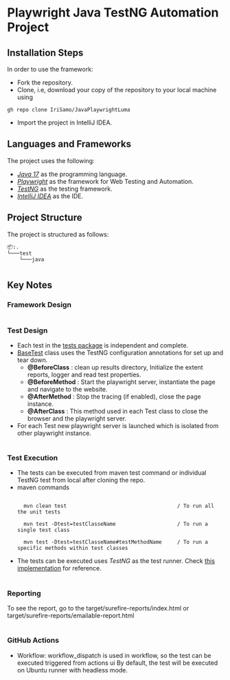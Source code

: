 # Playwright Java TestNG Automation Project 

## Installation Steps

In order to use the framework:

- Fork the repository.
- Clone, i.e, download your copy of the repository to your local machine using
```
gh repo clone IriSamo/JavaPlaywrightLuma
```
- Import the project in IntelliJ IDEA.

## Languages and Frameworks

The project uses the following:

- *[Java 17](https://openjdk.org/projects/jdk/17/)* as the programming language.
- *[Playwright](https://playwright.dev/)* as the framework for Web Testing and Automation.
- *[TestNG](https://testng.org/doc/)* as the testing framework.
- *[IntelliJ IDEA](https://www.jetbrains.com/idea/)* as the IDE.

## Project Structure

The project is structured as follows:

```bash
📦:.
└───test
    └───java

```

#
## Key Notes

### Framework Design

#
### Test Design
- Each test in the [tests package](./src/test/java/) is independent and complete.
- [BaseTest](./src/test/java/BaseTest.java) class uses the TestNG configuration annotations for set up and tear down.
    - **@BeforeClass** : clean up results directory, Initialize the extent reports, logger and read test properties.
    - **@BeforeMethod** : Start the playwright server, instantiate the page and navigate to the website.
    - **@AfterMethod** : Stop the tracing (if enabled), close the page instance.
    - **@AfterClass** : This method used in each Test class to close the browser and the playwright server.
- For each Test new playwright server is launched which is isolated from other playwright instance.

#
### Test Execution 
- The tests can be executed from maven test command or individual TestNG test from local after cloning the repo.
- maven commands
     ```command
     
       mvn clean test                                    / To run all the unit tests

       mvn test -Dtest=testClasseName                    / To run a single test class

       mvn test -Dtest=testClasseName#testMethodName     / To run a specific methods within test classes

     ```
- The tests can be executed uses *TestNG* as the test runner. Check [this implementation](./src/test/java/io/github/tahanima/e2e/LoginE2ETest.java) for reference.
       
#
### Reporting
To see the report, go to the target/surefire-reports/index.html or target/surefire-reports/emailable-report.html

#
### GitHub Actions
- Workflow: workflow_dispatch is used in workflow, so the test can be executed triggered from actions ui
By default, the test will be executed on Ubuntu runner with headless mode.
